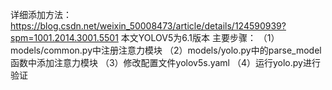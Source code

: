 详细添加方法：https://blog.csdn.net/weixin_50008473/article/details/124590939?spm=1001.2014.3001.5501
本文YOLOV5为6.1版本
主要步骤：
（1）models/common.py中注册注意力模块
（2）models/yolo.py中的parse_model函数中添加注意力模块
（3）修改配置文件yolov5s.yaml
（4）运行yolo.py进行验证
